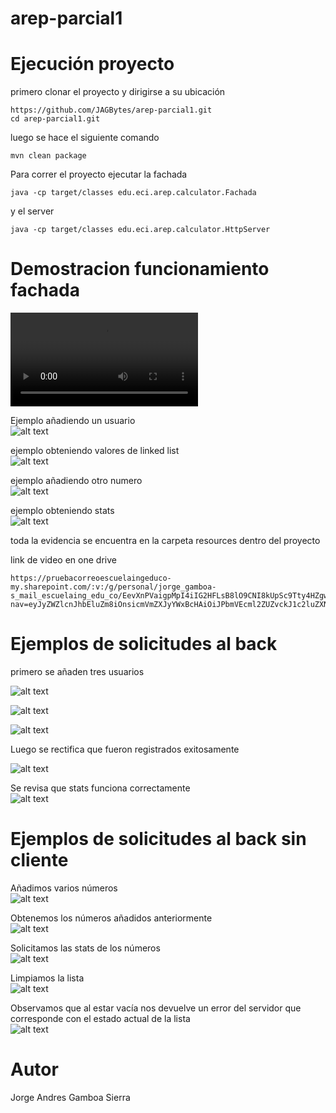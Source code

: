 # arep-parcial1



# Ejecución proyecto

primero clonar el proyecto y dirigirse a su ubicación

```
https://github.com/JAGBytes/arep-parcial1.git
cd arep-parcial1.git
```
luego se hace el siguiente comando
```
mvn clean package
```
Para correr el proyecto ejecutar la fachada

```
java -cp target/classes edu.eci.arep.calculator.Fachada
```

y el server

```
java -cp target/classes edu.eci.arep.calculator.HttpServer
```

# Demostracion funcionamiento fachada

<video controls src="src/main/java/resources/Recording 2025-09-10 112057.mp4" title="Title"></video>

Ejemplo añadiendo un usuario<br>
![alt text](<src/main/java/resources/Screenshot 2025-09-10 111041.png>)


ejemplo obteniendo valores de linked list<br>
![alt text](<src/main/java/resources/Screenshot 2025-09-10 111119.png>)

ejemplo añadiendo otro numero<br>
![alt text](<src/main/java/resources/Screenshot 2025-09-10 111227.png>)


ejemplo obteniendo stats<br>
![alt text](<src/main/java/resources/Screenshot 2025-09-10 111318.png>)

toda la evidencia se encuentra en la carpeta resources dentro del proyecto

link de video en one drive  
```
https://pruebacorreoescuelaingeduco-my.sharepoint.com/:v:/g/personal/jorge_gamboa-s_mail_escuelaing_edu_co/EevXnPVaigpMpI4iIG2HFLsB8lO9CNI8kUpSc9Tty4HZgw?nav=eyJyZWZlcnJhbEluZm8iOnsicmVmZXJyYWxBcHAiOiJPbmVEcml2ZUZvckJ1c2luZXNzIiwicmVmZXJyYWxBcHBQbGF0Zm9ybSI6IldlYiIsInJlZmVycmFsTW9kZSI6InZpZXciLCJyZWZlcnJhbFZpZXciOiJNeUZpbGVzTGlua0NvcHkifX0&e=6LbcaV
```


# Ejemplos de solicitudes al back

primero se añaden tres usuarios<br>

![alt text](<src/main/java/resources/Screenshot 2025-09-10 115033.png>)

![alt text](<src/main/java/resources/Screenshot 2025-09-10 115045.png>)

![alt text](<src/main/java/resources/Screenshot 2025-09-10 115058.png>)

Luego se rectifica que fueron registrados exitosamente<br>

![alt text](<src/main/java/resources/Screenshot 2025-09-10 115108.png>)


Se revisa que stats funciona correctamente<br>
![alt text](<src/main/java/resources/Screenshot 2025-09-10 115119.png>)


# Ejemplos de solicitudes al back sin cliente

Añadimos varios números<br>
![alt text](<src/main/java/resources/Screenshot 2025-09-10 115716.png>)

Obtenemos los números añadidos anteriormente<br>
![alt text](<src/main/java/resources/Screenshot 2025-09-10 115755.png>)

Solicitamos las stats de los números<br>
![alt text](<src/main/java/resources/Screenshot 2025-09-10 115805.png>)

Limpiamos la lista<br>
![alt text](<src/main/java/resources/Screenshot 2025-09-10 115814.png>)

Observamos que al estar vacía nos devuelve un error del servidor que corresponde con el estado actual de la lista<br>
![alt text](<src/main/java/resources/Screenshot 2025-09-10 115848.png>)

# Autor 
Jorge Andres Gamboa Sierra 

